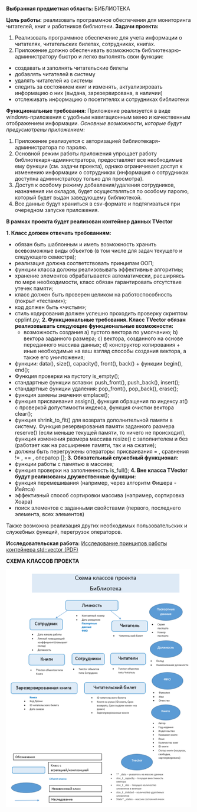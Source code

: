 **Выбранная предметная область:** БИБЛИОТЕКА

**Цель работы:** реализовать программное обеспечения для мониторинга читателей, книг и работников библиотеки.
**Задачи проекта:**
1.	Реализовать программное обеспечение для учета информации о читателях, читательских билетах, сотрудниках, книгах.
2.	Приложение должно обеспечивать возможность библиотекарю-администратору быстро и легко выполнять свои функции:
-	создавать и заполнять читательские билеты
-	добавлять читателей в систему
-	удалять читателей из системы
-	следить за состоянием книг и изменять, актуализировать информацию о них (выдана, зарезервирована, в наличии)
-	отслеживать информацию о посетителях и сотрудниках библиотеки
  
**Функциональные требования:**
Приложение реализуется в виде windows-приложения с удобным навигационным меню и качественным отображением информации.
*Основные возможности, которые будут предусмотрены приложением:*
1.	Приложение реализуется с авторизацией  библиотекаря-администратора по паролю.
2.	Основной режим работы приложения упрощает работу библиотекаря-администратора, предоставляет все необходимые ему функции (см. задачи проекта), однако ограничивает доступ к изменению информации о сотрудниках (информация о сотрудниках доступна администратору только для просмотра). 
3.	Доступ к особому режиму добавления/удаления сотрудников, назначения им окладов, будет осуществляться по особому паролю, который будет выдан заведующему библиотекой.
4.	Все данные будут храниться в csv-формате и подтягиваться при очередном запуске приложения.
   
**В рамках проекта будет реализован контейнер данных TVector**

**1. Класс должен отвечать требованиям:**
  - обязан быть шаблонным и иметь возможность хранить
 всевозможные виды объектов (в том числе для задач текущего и
 следующего семестра);
   - реализация должна соответствовать принципам ООП;
   - функции класса должны реализовывать эффективные алгоритмы;
   - хранение элементов обрабатывается автоматически, расширяясь по мере
 необходимости, класс обязан гарантировать отсутствие утечек
 памяти;
  - класс должен быть проверен целиком
 на работоспособность (покрыт «тестами»);
  - код должен быть «чистым»;
  - стиль кодирования должен успешно
 проходить проверку скриптом cpplint.py;
**2. Функциональные требования. Класс TVector обязан реализовывать следующие функциональные возможности:**
    - возможность создания
 a) пустого вектора по умолчанию;
 b) вектора заданного размера;
 c) вектора, созданного на основе переданного массива данных;
 d) конструктор копирования + иные необходимые на ваш взгляд способы создания вектора,
 а также его уничтожения;
  - функции: data(), size(), capacity(), front(), back() + функции begin(), end();
  - Функция проверки на пустоту is_empty();
  - стандартные функции вставки: push_front(), push_back(), insert();
  - стандартные функции удаления: pop_front(), pop_back(), erase();
  - функция замены значения emplace();
  - функция присваивания assign(), функция обращения по индексу at() с проверкой допустимости индекса,
 функция очистки вектора clear();
  - функция shrink_to_fit() для возврата дополнительной памяти в систему. Функция резервирования памяти
 заданного размера reserve() (если меньше текущей памяти, то ничего не происходит), функция изменения размера
 массива resize() с заполнителем и без (работает как на расширение памяти, так и на сжатие);
  - должны быть перегружены операторы: присваивания = , сравнения != , == , оператор [];
**3.  Обязательный служебный функционал:**
   - функции работы с памятью в массиве;
   - функция проверки на заполненность is_full();
**4. Вне класса TVector будут реализованы дружественные функции:**
  - функция перемешивания (например, через алгоритм Фишера - Йейтса)
  - эффективный способ сортировки массива (например, сортировка Хоара)
  - поиск элементов с заданными свойствами (первого, последнего элемента, всех элементов)

Также возможна реализация других необходимых пользовательских и служебных функций, перегрузок операторов.

**Исследовательская работа:**
[Исследование принципов работы контейнера std::vector (PDF)](source/STL_vector.pdf)

**СХЕМА КЛАССОВ ПРОЕКТА**

![Схема классов проекта](https://raw.githubusercontent.com/Zabytina-Julia-Artemovna/Individual-Project-Library-/main/source/diagram.png)
